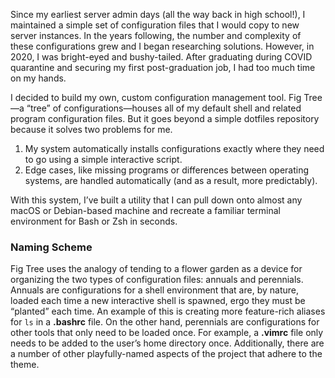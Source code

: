 Since my earliest server admin days (all the way back in high school!), I maintained a simple set of configuration files that I would copy to new server instances. In the years following, the number and complexity of these configurations grew and I began researching solutions. However, in 2020, I was bright-eyed and bushy-tailed. After graduating during COVID quarantine and securing my first post-graduation job, I had too much time on my hands.

I decided to build my own, custom configuration management tool. Fig Tree—a “tree” of configurations—houses all of my default shell and related program configuration files. But it goes beyond a simple dotfiles repository because it solves two problems for me.

1. My system automatically installs configurations exactly where they need to go using a simple interactive script.
2. Edge cases, like missing programs or differences between operating systems, are handled automatically (and as a result, more predictably).

With this system, I’ve built a utility that I can pull down onto almost any macOS or Debian-based machine and recreate a familiar terminal environment for Bash or Zsh in seconds.

### Naming Scheme

Fig Tree uses the analogy of tending to a flower garden as a device for organizing the two types of configuration files: annuals and perennials. Annuals are configurations for a shell environment that are, by nature, loaded each time a new interactive shell is spawned, ergo they must be “planted” each time. An example of this is creating more feature-rich aliases for `ls` in a **.bashrc** file. On the other hand, perennials are configurations for other tools that only need to be loaded once. For example, a **.vimrc** file only needs to be added to the user’s home directory once. Additionally, there are a number of other playfully-named aspects of the project that adhere to the theme.
